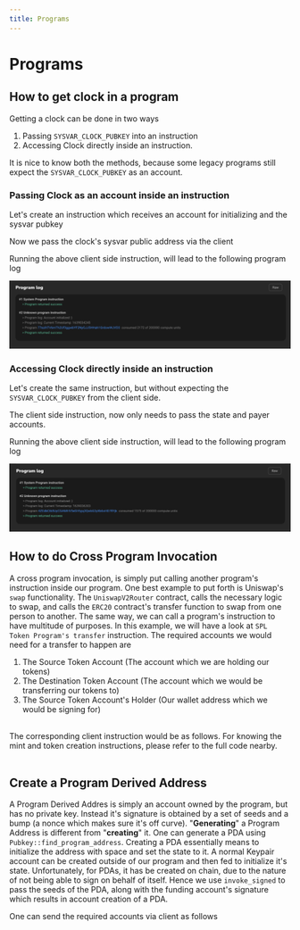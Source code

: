 ```yaml
---
title: Programs
---
```


# Programs

## How to get clock in a program

Getting a clock can be done in two ways

1. Passing `SYSVAR_CLOCK_PUBKEY` into an instruction
2. Accessing Clock directly inside an instruction.

It is nice to know both the methods, because some legacy programs still expect the `SYSVAR_CLOCK_PUBKEY` as an account.

### Passing Clock as an account inside an instruction

Let's create an instruction which receives an account for initializing and the sysvar pubkey

<SolanaCodeGroup>
  <SolanaCodeGroupItem title="Rust" active>

  <template v-slot:default>

@[code](@/code/programs/get-clock/method-one/program/src/lib.rs)

  </template>

  <template v-slot:preview>

@[code](@/code/programs/get-clock/method-one/program/src/lib.preview.rs)

  </template>

  </SolanaCodeGroupItem>
</SolanaCodeGroup>

Now we pass the clock's sysvar public address via the client

<SolanaCodeGroup>
  <SolanaCodeGroupItem title="TS" active>

  <template v-slot:default>

@[code](@/code/programs/get-clock/method-one/client/main.en.ts)

  </template>

  <template v-slot:preview>

@[code](@/code/programs/get-clock/method-one/client/main.preview.en.ts)

  </template>

  </SolanaCodeGroupItem>
</SolanaCodeGroup>

Running the above client side instruction, will lead to the following program log

![Program Log](./clock_program_log_1.png)

### Accessing Clock directly inside an instruction

Let's create the same instruction, but without expecting the `SYSVAR_CLOCK_PUBKEY` from the client side.

<SolanaCodeGroup>
  <SolanaCodeGroupItem title="Rust" active>

  <template v-slot:default>

@[code](@/code/programs/get-clock/method-two/program/src/lib.rs)

  </template>

  <template v-slot:preview>

@[code](@/code/programs/get-clock/method-two/program/src/lib.preview.rs)

  </template>

  </SolanaCodeGroupItem>
</SolanaCodeGroup>

The client side instruction, now only needs to pass the state and payer accounts.

<SolanaCodeGroup>
  <SolanaCodeGroupItem title="TS" active>

  <template v-slot:default>

@[code](@/code/programs/get-clock/method-two/client/main.en.ts)

  </template>

  <template v-slot:preview>

@[code](@/code/programs/get-clock/method-two/client/main.preview.en.ts)

  </template>

  </SolanaCodeGroupItem>
</SolanaCodeGroup>

Running the above client side instruction, will lead to the following program log

![Program Log](./clock_program_log_2.png)

## How to do Cross Program Invocation

A cross program invocation, is simply put calling another program's instruction inside our program. One best example to put forth is Uniswap's `swap` functionality. The `UniswapV2Router` contract, calls the necessary logic to swap, and calls the `ERC20` contract's transfer function to swap from one person to another. The same way, we can call a program's instruction to have multitude of purposes. In this example, we will have a look at `SPL Token Program's transfer` instruction. The required accounts we would need for a transfer to happen are

1. The Source Token Account (The account which we are holding our tokens)
2. The Destination Token Account (The account which we would be transferring our tokens to)
3. The Source Token Account's Holder (Our wallet address which we would be signing for)

<SolanaCodeGroup>
  <SolanaCodeGroupItem title="Rust" active>

  <template v-slot:default>

@[code](@/code/programs/cpi-transfer/program/src/lib.rs)

  </template>

  <template v-slot:preview>

@[code](@/code/programs/cpi-transfer/program/src/lib.preview.rs)

  </template>

  </SolanaCodeGroupItem>
</SolanaCodeGroup>
<br />
The corresponding client instruction would be as follows. For knowing the mint and token creation instructions, please refer to the full code nearby.
<br />
<br />
<SolanaCodeGroup>
  <SolanaCodeGroupItem title="TS" active>

  <template v-slot:default>

@[code](@/code/programs/cpi-transfer/client/main.en.ts)

  </template>

  <template v-slot:preview>

@[code](@/code/programs/cpi-transfer/client/main.preview.en.ts)

  </template>

  </SolanaCodeGroupItem>
</SolanaCodeGroup>

## Create a Program Derived Address

A Program Derived Addres is simply an account owned by the program, but has no private key. Instead it's signature is obtained by a set of seeds and a bump (a nonce which makes sure it's off curve). "**Generating**" a Program Address is different from "**creating**" it. One can generate a PDA using `Pubkey::find_program_address`. Creating a PDA essentially means to initialize the address with space and set the state to it. A normal Keypair account can be created outside of our program and then fed to initialize it's state. Unfortunately, for PDAs, it has be created on chain, due to the nature of not being able to sign on behalf of itself. Hence we use `invoke_signed` to pass the seeds of the PDA, along with the funding account's signature which results in account creation of a PDA.

<SolanaCodeGroup>
  <SolanaCodeGroupItem title="Rust" active>

  <template v-slot:default>

@[code](@/code/programs/create-pda/program/src/lib.rs)

  </template>

  <template v-slot:preview>

@[code](@/code/programs/create-pda/program/src/lib.preview.rs)

  </template>

  </SolanaCodeGroupItem>
</SolanaCodeGroup>

One can send the required accounts via client as follows

<SolanaCodeGroup>
  <SolanaCodeGroupItem title="TS" active>

  <template v-slot:default>

@[code](@/code/programs/create-pda/client/main.en.ts)

  </template>

  <template v-slot:preview>

@[code](@/code/programs/create-pda/client/main.preview.en.ts)

  </template>

  </SolanaCodeGroupItem>
</SolanaCodeGroup>
